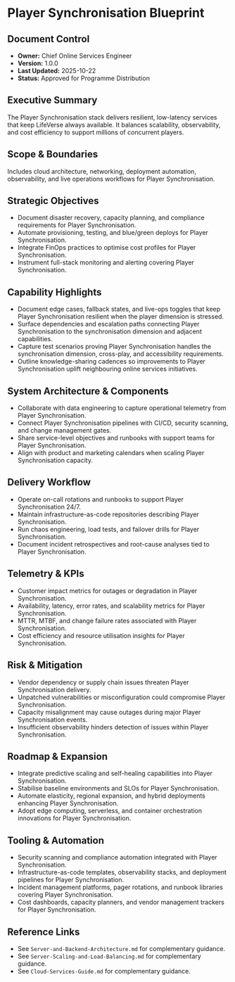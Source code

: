# Player Synchronisation Blueprint
## Document Control
- **Owner:** Chief Online Services Engineer
- **Version:** 1.0.0
- **Last Updated:** 2025-10-22
- **Status:** Approved for Programme Distribution

## Executive Summary
The Player Synchronisation stack delivers resilient, low-latency services that keep LifeVerse always
available. It balances scalability, observability, and cost efficiency to support millions of
concurrent players.

## Scope & Boundaries
Includes cloud architecture, networking, deployment automation, observability, and live operations
workflows for Player Synchronisation.

## Strategic Objectives
- Document disaster recovery, capacity planning, and compliance requirements for Player Synchronisation.
- Automate provisioning, testing, and blue/green deploys for Player Synchronisation.
- Integrate FinOps practices to optimise cost profiles for Player Synchronisation.
- Instrument full-stack monitoring and alerting covering Player Synchronisation.

## Capability Highlights
- Document edge cases, fallback states, and live-ops toggles that keep Player Synchronisation resilient when the player dimension is stressed.
- Surface dependencies and escalation paths connecting Player Synchronisation to the synchronisation dimension and adjacent capabilities.
- Capture test scenarios proving Player Synchronisation handles the synchronisation dimension, cross-play, and accessibility requirements.
- Outline knowledge-sharing cadences so improvements to Player Synchronisation uplift neighbouring online services initiatives.

## System Architecture & Components
- Collaborate with data engineering to capture operational telemetry from Player Synchronisation.
- Connect Player Synchronisation pipelines with CI/CD, security scanning, and change management gates.
- Share service-level objectives and runbooks with support teams for Player Synchronisation.
- Align with product and marketing calendars when scaling Player Synchronisation capacity.

## Delivery Workflow
- Operate on-call rotations and runbooks to support Player Synchronisation 24/7.
- Maintain infrastructure-as-code repositories describing Player Synchronisation.
- Run chaos engineering, load tests, and failover drills for Player Synchronisation.
- Document incident retrospectives and root-cause analyses tied to Player Synchronisation.

## Telemetry & KPIs
- Customer impact metrics for outages or degradation in Player Synchronisation.
- Availability, latency, error rates, and scalability metrics for Player Synchronisation.
- MTTR, MTBF, and change failure rates associated with Player Synchronisation.
- Cost efficiency and resource utilisation insights for Player Synchronisation.

## Risk & Mitigation
- Vendor dependency or supply chain issues threaten Player Synchronisation delivery.
- Unpatched vulnerabilities or misconfiguration could compromise Player Synchronisation.
- Capacity misalignment may cause outages during major Player Synchronisation events.
- Insufficient observability hinders detection of issues within Player Synchronisation.

## Roadmap & Expansion
- Integrate predictive scaling and self-healing capabilities into Player Synchronisation.
- Stabilise baseline environments and SLOs for Player Synchronisation.
- Automate elasticity, regional expansion, and hybrid deployments enhancing Player Synchronisation.
- Adopt edge computing, serverless, and container orchestration innovations for Player Synchronisation.

## Tooling & Automation
- Security scanning and compliance automation integrated with Player Synchronisation.
- Infrastructure-as-code templates, observability stacks, and deployment pipelines for Player Synchronisation.
- Incident management platforms, pager rotations, and runbook libraries covering Player Synchronisation.
- Cost dashboards, capacity planners, and vendor management trackers for Player Synchronisation.

## Reference Links
- See `Server-and-Backend-Architecture.md` for complementary guidance.
- See `Server-Scaling-and-Load-Balancing.md` for complementary guidance.
- See `Cloud-Services-Guide.md` for complementary guidance.
